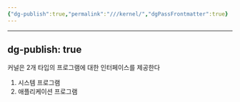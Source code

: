 ```yaml
---
{"dg-publish":true,"permalink":"///kernel/","dgPassFrontmatter":true}
---
```



---
dg-publish: true
---
커널은 2개 타입의 프로그램에 대한 인터페이스를 제공한다

1) 시스템 프로그램
2) 애플리케이션 프로그램